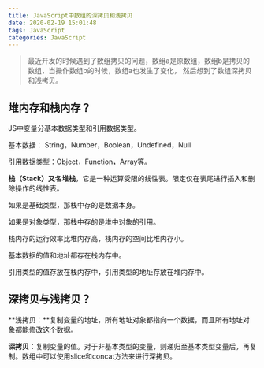 ```yaml
---
title: JavaScript中数组的深拷贝和浅拷贝
date: 2020-02-19 15:01:48
tags: JavaScript
categories: JavaScript
---
```


> 最近开发的时候遇到了数组拷贝的问题，数组a是原数组，数组b是拷贝的数组，当操作数组b的时候，数组a也发生了变化， 然后想到了数组深拷贝和浅拷贝。

## 堆内存和栈内存？

JS中变量分基本数据类型和引用数据类型。

基本数据： String，Number，Boolean，Undefined，Null

引用数据类型：Object，Function，Array等。

**栈（Stack）又名堆栈**，它是一种运算受限的线性表。限定仅在表尾进行插入和删除操作的线性表。

如果是基础类型，那栈中存的是数据本身。

如果是对象类型，那栈中存的是堆中对象的引用。

栈内存的运行效率比堆内存高，栈内存的空间比堆内存小。

基本数据的值和地址都存在栈内存中。

引用类型的值存放在栈内存中，引用类型的地址存放在堆内存中。

## **深拷贝与浅拷贝**？

**浅拷贝：**复制变量的地址，所有地址对象都指向一个数据，而且所有地址对象都能修改这个数据。

**深拷贝**：复制变量的值。对于非基本类型的变量，则递归至基本类型变量后，再复制。数组中可以使用slice和concat方法来进行深拷贝。

